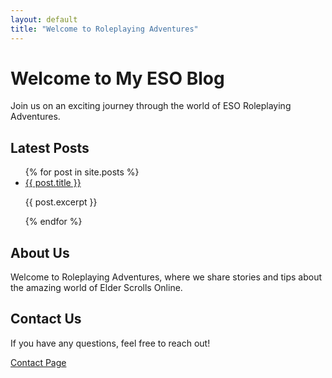```yaml
---
layout: default
title: "Welcome to Roleplaying Adventures"
---
```


<div class="hero">
    <h1>Welcome to My ESO Blog</h1>
    <p>Join us on an exciting journey through the world of ESO Roleplaying Adventures.</p>
</div>

<div class="latest-posts">
    <h2>Latest Posts</h2>
    <ul>
        {% for post in site.posts %}
            <li>
                <a href="{{ post.url | relative_url }}">{{ post.title }}</a>
                <p>{{ post.excerpt }}</p>
            </li>
        {% endfor %}
    </ul>
</div>

<div class="about-section">
    <h2>About Us</h2>
    <p>Welcome to Roleplaying Adventures, where we share stories and tips about the amazing world of Elder Scrolls Online.</p>
</div>

<div class="contact-section">
    <h2>Contact Us</h2>
    <p>If you have any questions, feel free to reach out!</p>
    <a href="{{ '/contact/' | relative_url }}">Contact Page</a>
</div>
